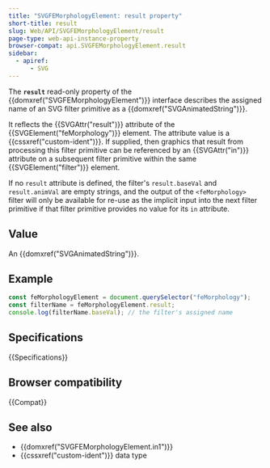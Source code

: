 ```yaml
---
title: "SVGFEMorphologyElement: result property"
short-title: result
slug: Web/API/SVGFEMorphologyElement/result
page-type: web-api-instance-property
browser-compat: api.SVGFEMorphologyElement.result
sidebar:
  - apiref:
      - SVG
---
```


The **`result`** read-only property of the {{domxref("SVGFEMorphologyElement")}} interface describes the assigned name of an SVG filter primitive as a {{domxref("SVGAnimatedString")}}.

It reflects the {{SVGAttr("result")}} attribute of the {{SVGElement("feMorphology")}} element. The attribute value is a {{cssxref("custom-ident")}}. If supplied, then graphics that result from processing this filter primitive can be referenced by an {{SVGAttr("in")}} attribute on a subsequent filter primitive within the same {{SVGElement("filter")}} element.

If no `result` attribute is defined, the filter's `result.baseVal` and `result.animVal` are empty strings, and the output of the `<feMorphology>` filter will only be available for re-use as the implicit input into the next filter primitive if that filter primitive provides no value for its `in` attribute.

## Value

An {{domxref("SVGAnimatedString")}}.

## Example

```js
const feMorphologyElement = document.querySelector("feMorphology");
const filterName = feMorphologyElement.result;
console.log(filterName.baseVal); // the filter's assigned name
```

## Specifications

{{Specifications}}

## Browser compatibility

{{Compat}}

## See also

- {{domxref("SVGFEMorphologyElement.in1")}}
- {{cssxref("custom-ident")}} data type
